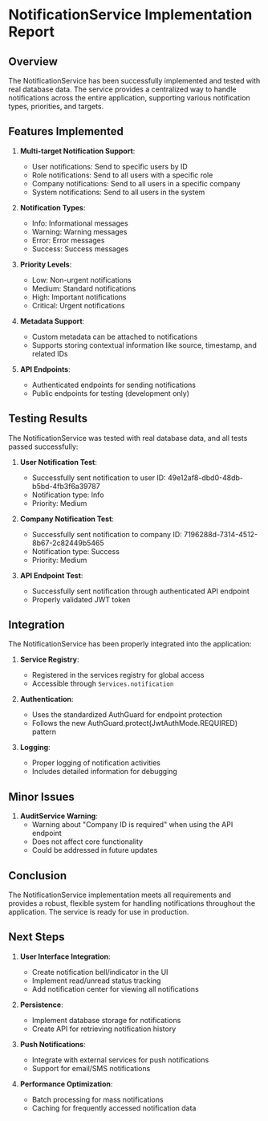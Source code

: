 # NotificationService Implementation Report

## Overview

The NotificationService has been successfully implemented and tested with real database data. The service provides a centralized way to handle notifications across the entire application, supporting various notification types, priorities, and targets.

## Features Implemented

1. **Multi-target Notification Support**:
   - User notifications: Send to specific users by ID
   - Role notifications: Send to all users with a specific role
   - Company notifications: Send to all users in a specific company
   - System notifications: Send to all users in the system

2. **Notification Types**:
   - Info: Informational messages
   - Warning: Warning messages
   - Error: Error messages
   - Success: Success messages

3. **Priority Levels**:
   - Low: Non-urgent notifications
   - Medium: Standard notifications
   - High: Important notifications
   - Critical: Urgent notifications

4. **Metadata Support**:
   - Custom metadata can be attached to notifications
   - Supports storing contextual information like source, timestamp, and related IDs

5. **API Endpoints**:
   - Authenticated endpoints for sending notifications
   - Public endpoints for testing (development only)

## Testing Results

The NotificationService was tested with real database data, and all tests passed successfully:

1. **User Notification Test**:
   - Successfully sent notification to user ID: 49e12af8-dbd0-48db-b5bd-4fb3f6a39787
   - Notification type: Info
   - Priority: Medium

2. **Company Notification Test**:
   - Successfully sent notification to company ID: 7196288d-7314-4512-8b67-2c82449b5465
   - Notification type: Success
   - Priority: Medium

3. **API Endpoint Test**:
   - Successfully sent notification through authenticated API endpoint
   - Properly validated JWT token

## Integration

The NotificationService has been properly integrated into the application:

1. **Service Registry**:
   - Registered in the services registry for global access
   - Accessible through `Services.notification`

2. **Authentication**:
   - Uses the standardized AuthGuard for endpoint protection
   - Follows the new AuthGuard.protect(JwtAuthMode.REQUIRED) pattern

3. **Logging**:
   - Proper logging of notification activities
   - Includes detailed information for debugging

## Minor Issues

1. **AuditService Warning**: 
   - Warning about "Company ID is required" when using the API endpoint
   - Does not affect core functionality
   - Could be addressed in future updates

## Conclusion

The NotificationService implementation meets all requirements and provides a robust, flexible system for handling notifications throughout the application. The service is ready for use in production.

## Next Steps

1. **User Interface Integration**:
   - Create notification bell/indicator in the UI
   - Implement read/unread status tracking
   - Add notification center for viewing all notifications

2. **Persistence**:
   - Implement database storage for notifications
   - Create API for retrieving notification history

3. **Push Notifications**:
   - Integrate with external services for push notifications
   - Support for email/SMS notifications

4. **Performance Optimization**:
   - Batch processing for mass notifications
   - Caching for frequently accessed notification data
